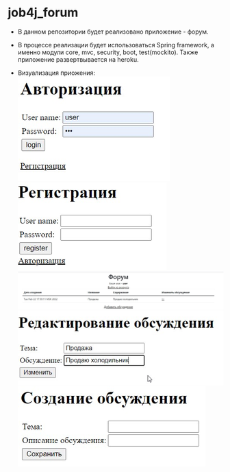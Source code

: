 # job4j_forum
- В данном репозитории будет реализовано приложение - форум.
- В процессе реализации будет использоваться Spring framework, а именно модули
core, mvc, security, boot, test(mockito). Также приложение развертвывается на heroku.

- Визуализация приожения:
<br>![ScreenShot](images/first.jpg)
<br>![ScreenShot](images/two.jpg)
<br>![ScreenShot](images/three.jpg)
<br>![ScreenShot](images/four.jpg)
<br>![ScreenShot](images/five.jpg)

